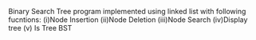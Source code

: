 Binary Search Tree program implemented using linked list with following fucntions: (i)Node Insertion (ii)Node Deletion (iii)Node Search (iv)Display tree (v) Is Tree BST